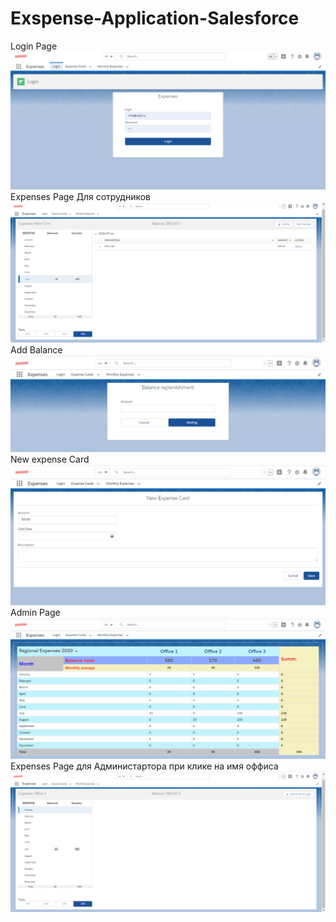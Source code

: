 # Exspense-Application-Salesforce
Login Page
![alt text](https://github.com/Vorronn/Exspense-Application-Salesforce/blob/master/Login%20page.png?raw=true)
Expenses Page Для сотрудников
![alt text](https://github.com/Vorronn/Exspense-Application-Salesforce/blob/master/Expenses%20Page.png?raw=true)
Add Balance
![alt text](https://github.com/Vorronn/Exspense-Application-Salesforce/blob/master/addBalance.png?raw=true)
New expense Card
![alt text](https://github.com/Vorronn/Exspense-Application-Salesforce/blob/master/New%20expense%20Card.png?raw=true)
Admin Page
![alt text](https://github.com/Vorronn/Exspense-Application-Salesforce/blob/master/admin%20Page.png?raw=true)
Expenses Page для Администартора при клике на имя оффиса
![alt text](https://github.com/Vorronn/Exspense-Application-Salesforce/blob/master/Expense%20page%20into%20Admin%20page.png?raw=true)
